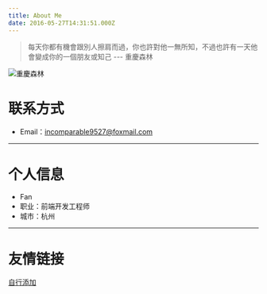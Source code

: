 ```yaml
---
title: About Me
date: 2016-05-27T14:31:51.000Z
---
```

>  每天你都有機會跟別人擦肩而過，你也許對他一無所知，不過也許有一天他會變成你的一個朋友或知己
--- 重慶森林

![重慶森林](https://static.alili.tech/images/awe.jpg)

# 联系方式

- Email：incomparable9527@foxmail.com

---

# 个人信息

 - Fan
 - 职业：前端开发工程师
 - 城市：杭州
---



# 友情链接

[自行添加](https://github.com/Fantasy9527/alili.tech/blob/master/source/about/index.md)